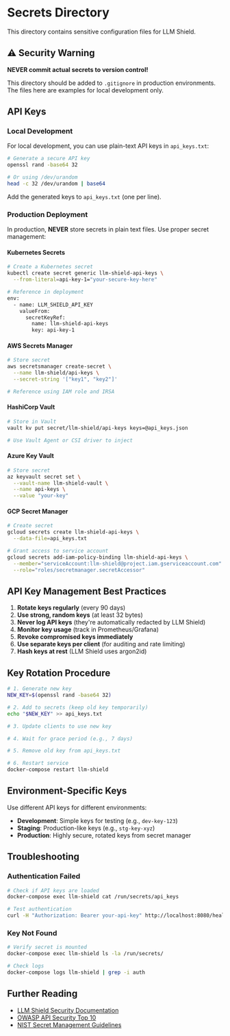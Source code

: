 # Secrets Directory

This directory contains sensitive configuration files for LLM Shield.

## ⚠️ Security Warning

**NEVER commit actual secrets to version control!**

This directory should be added to `.gitignore` in production environments. The files here are examples for local development only.

## API Keys

### Local Development

For local development, you can use plain-text API keys in `api_keys.txt`:

```bash
# Generate a secure API key
openssl rand -base64 32

# Or using /dev/urandom
head -c 32 /dev/urandom | base64
```

Add the generated keys to `api_keys.txt` (one per line).

### Production Deployment

In production, **NEVER** store secrets in plain text files. Use proper secret management:

#### Kubernetes Secrets

```bash
# Create a Kubernetes secret
kubectl create secret generic llm-shield-api-keys \
  --from-literal=api-key-1="your-secure-key-here"

# Reference in deployment
env:
  - name: LLM_SHIELD_API_KEY
    valueFrom:
      secretKeyRef:
        name: llm-shield-api-keys
        key: api-key-1
```

#### AWS Secrets Manager

```bash
# Store secret
aws secretsmanager create-secret \
  --name llm-shield/api-keys \
  --secret-string '["key1", "key2"]'

# Reference using IAM role and IRSA
```

#### HashiCorp Vault

```bash
# Store in Vault
vault kv put secret/llm-shield/api-keys keys=@api_keys.json

# Use Vault Agent or CSI driver to inject
```

#### Azure Key Vault

```bash
# Store secret
az keyvault secret set \
  --vault-name llm-shield-vault \
  --name api-keys \
  --value "your-key"
```

#### GCP Secret Manager

```bash
# Create secret
gcloud secrets create llm-shield-api-keys \
  --data-file=api_keys.txt

# Grant access to service account
gcloud secrets add-iam-policy-binding llm-shield-api-keys \
  --member="serviceAccount:llm-shield@project.iam.gserviceaccount.com" \
  --role="roles/secretmanager.secretAccessor"
```

## API Key Management Best Practices

1. **Rotate keys regularly** (every 90 days)
2. **Use strong, random keys** (at least 32 bytes)
3. **Never log API keys** (they're automatically redacted by LLM Shield)
4. **Monitor key usage** (track in Prometheus/Grafana)
5. **Revoke compromised keys immediately**
6. **Use separate keys per client** (for auditing and rate limiting)
7. **Hash keys at rest** (LLM Shield uses argon2id)

## Key Rotation Procedure

```bash
# 1. Generate new key
NEW_KEY=$(openssl rand -base64 32)

# 2. Add to secrets (keep old key temporarily)
echo "$NEW_KEY" >> api_keys.txt

# 3. Update clients to use new key

# 4. Wait for grace period (e.g., 7 days)

# 5. Remove old key from api_keys.txt

# 6. Restart service
docker-compose restart llm-shield
```

## Environment-Specific Keys

Use different API keys for different environments:

- **Development**: Simple keys for testing (e.g., `dev-key-123`)
- **Staging**: Production-like keys (e.g., `stg-key-xyz`)
- **Production**: Highly secure, rotated keys from secret manager

## Troubleshooting

### Authentication Failed

```bash
# Check if API keys are loaded
docker-compose exec llm-shield cat /run/secrets/api_keys

# Test authentication
curl -H "Authorization: Bearer your-api-key" http://localhost:8080/health
```

### Key Not Found

```bash
# Verify secret is mounted
docker-compose exec llm-shield ls -la /run/secrets/

# Check logs
docker-compose logs llm-shield | grep -i auth
```

## Further Reading

- [LLM Shield Security Documentation](../../docs/security.md)
- [OWASP API Security Top 10](https://owasp.org/www-project-api-security/)
- [NIST Secret Management Guidelines](https://csrc.nist.gov/publications/detail/sp/800-57-part-1/rev-5/final)
